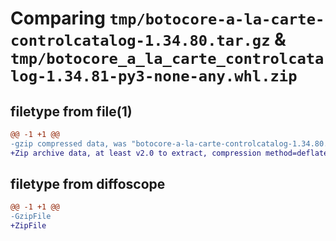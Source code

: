 # Comparing `tmp/botocore-a-la-carte-controlcatalog-1.34.80.tar.gz` & `tmp/botocore_a_la_carte_controlcatalog-1.34.81-py3-none-any.whl.zip`

## filetype from file(1)

```diff
@@ -1 +1 @@
-gzip compressed data, was "botocore-a-la-carte-controlcatalog-1.34.80.tar", last modified: Tue Apr  9 01:00:36 2024, max compression
+Zip archive data, at least v2.0 to extract, compression method=deflate
```

## filetype from diffoscope

```diff
@@ -1 +1 @@
-GzipFile
+ZipFile
```


